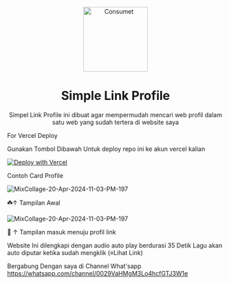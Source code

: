 <p align="center">
  <a href="https://rexxzynprofile.vercel.app">
    <img alt="Consumet" src="https://files.catbox.moe/1mubay.jpg" width="150">
  </a>
</p>

<h1 align="center">
  Simple Link Profile
</h1>
<p align="center">
  Simpel Link Profile ini dibuat agar mempermudah mencari web profil dalam satu web yang sudah tertera di website saya
</p>

For Vercel Deploy 

Gunakan Tombol Dibawah Untuk deploy repo ini ke akun vercel kalian

[![Deploy with Vercel](https://vercel.com/button)](https://vercel.com/new/clone?repository-url=https://github.com/RexxHayanasi/rexxzynprofile.git)

Contoh Card Profile

![MixCollage-20-Apr-2024-11-03-PM-197](https://files.catbox.moe/6wzheg.jpg)

☘️↑ Tampilan Awal

![MixCollage-20-Apr-2024-11-03-PM-197](https://files.catbox.moe/88qbe0.jpg)

📜 ↑ Tampilan masuk menuju profil link

Website Ini dilengkapi dengan audio auto play berdurasi 35 Detik Lagu akan auto diputar ketika sudah mengklik (≡Lihat Link)


Bergabung Dengan saya di Channel What'sapp
https://whatsapp.com/channel/0029VaHMgM3Lo4hcfGTJ3W1e
